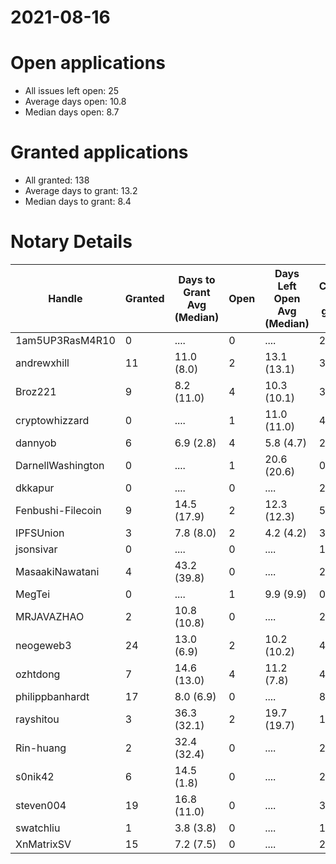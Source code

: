 2021-08-16
==========

# Open applications

- All issues left open: 25
- Average days open: 10.8
- Median days open: 8.7

# Granted applications

- All granted: 138
- Average days to grant: 13.2
- Median days to grant: 8.4

# Notary Details

| Handle            |   Granted | Days to Grant Avg (Median)   |   Open | Days Left Open Avg (Median)   |   Closed (no grant) |
|-------------------|-----------|------------------------------|--------|-------------------------------|---------------------|
| 1am5UP3RasM4R10   |         0 | ....                         |      0 | ....                          |                   2 |
| andrewxhill       |        11 | 11.0  (8.0)                  |      2 | 13.1  (13.1)                  |                  37 |
| Broz221           |         9 | 8.2  (11.0)                  |      4 | 10.3  (10.1)                  |                  31 |
| cryptowhizzard    |         0 | ....                         |      1 | 11.0  (11.0)                  |                   4 |
| dannyob           |         6 | 6.9  (2.8)                   |      4 | 5.8  (4.7)                    |                  21 |
| DarnellWashington |         0 | ....                         |      1 | 20.6  (20.6)                  |                   0 |
| dkkapur           |         0 | ....                         |      0 | ....                          |                   2 |
| Fenbushi-Filecoin |         9 | 14.5  (17.9)                 |      2 | 12.3  (12.3)                  |                  52 |
| IPFSUnion         |         3 | 7.8  (8.0)                   |      2 | 4.2  (4.2)                    |                   3 |
| jsonsivar         |         0 | ....                         |      0 | ....                          |                  13 |
| MasaakiNawatani   |         4 | 43.2  (39.8)                 |      0 | ....                          |                  27 |
| MegTei            |         0 | ....                         |      1 | 9.9  (9.9)                    |                   0 |
| MRJAVAZHAO        |         2 | 10.8  (10.8)                 |      0 | ....                          |                   2 |
| neogeweb3         |        24 | 13.0  (6.9)                  |      2 | 10.2  (10.2)                  |                  43 |
| ozhtdong          |         7 | 14.6  (13.0)                 |      4 | 11.2  (7.8)                   |                  43 |
| philippbanhardt   |        17 | 8.0  (6.9)                   |      0 | ....                          |                  81 |
| rayshitou         |         3 | 36.3  (32.1)                 |      2 | 19.7  (19.7)                  |                  12 |
| Rin-huang         |         2 | 32.4  (32.4)                 |      0 | ....                          |                   2 |
| s0nik42           |         6 | 14.5  (1.8)                  |      0 | ....                          |                  22 |
| steven004         |        19 | 16.8  (11.0)                 |      0 | ....                          |                  37 |
| swatchliu         |         1 | 3.8  (3.8)                   |      0 | ....                          |                   1 |
| XnMatrixSV        |        15 | 7.2  (7.5)                   |      0 | ....                          |                  24 |